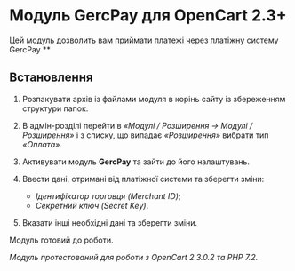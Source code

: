 # Модуль GercPay для OpenCart 2.3+

Цей модуль дозволить вам приймати платежі через платіжну систему GercPay **

## Встановлення

1. Розпакувати архів із файлами модуля в корінь сайту із збереженням структури папок.

2. В адмін-розділі перейти в *«Модулі / Розширення -> Модулі / Розширення»* і з списку, що випадає *«Розширення»* вибрати тип *«Оплата»*.

3. Активувати модуль **GercPay** та зайти до його налаштувань.

4. Ввести дані, отримані від платіжної системи та зберегти зміни:
   - *Ідентифікатор торговця (Merchant ID)*;
   - *Секретний ключ (Secret Key)*.

5. Вказати інші необхідні дані та зберегти зміни.

Модуль готовий до роботи.

*Модуль протестований для роботи з OpenCart 2.3.0.2 та PHP 7.2.*